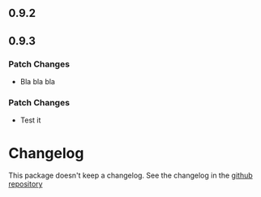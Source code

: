 ## 0.9.2

## 0.9.3

### Patch Changes

- Bla bla bla

### Patch Changes

- Test it

# Changelog

This package doesn't keep a changelog. See the changelog in the [github repository](https://github.com/MaskingTechnology/jitar/blob/main/CHANGELOG.md)
